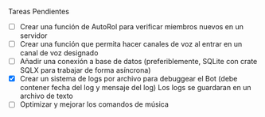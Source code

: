 Tareas Pendientes

* [ ] Crear una función de AutoRol para verificar miembros nuevos en un servidor
* [ ] Crear una función que permita hacer canales de voz al entrar en un canal de voz designado
* [ ] Añadir una conexión a base de datos (preferiblemente, SQLite con crate SQLX para trabajar de forma asíncrona)
* [x] Crear un sistema de logs por archivo para debuggear el Bot (debe contener fecha del log y mensaje del log) Los logs se guardaran en un archivo de texto
* [ ] Optimizar y mejorar los comandos de música